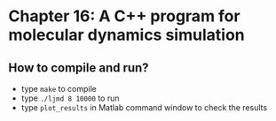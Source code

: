 # Chapter 16: A C++ program for molecular dynamics simulation

## How to compile and run?
  * type `make` to compile
  * type `./ljmd 8 10000` to run
  * type `plot_results` in Matlab command window to check the results
